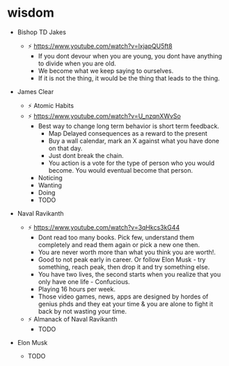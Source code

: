 # wisdom

- Bishop TD Jakes
  - :zap: https://www.youtube.com/watch?v=lxjapQU5ft8
    - If you dont devour when you are young, you dont have anything to divide when you are old.
    - We become what we keep saying to ourselves.
    - If it is not the thing, it would be the thing that leads to the thing.

- James Clear
  - :zap: Atomic Habits
  - :zap: https://www.youtube.com/watch?v=U_nzqnXWvSo
    - Best way to change long term behavior is short term feedback.
      - Map Delayed consequences as a reward to the present
      - Buy a wall calendar, mark an X against what you have done on that day.
      - Just dont break the chain.  
      - You action is a vote for the type of person who you would become. You would eventual become that person.
    - Noticing
    - Wanting
    - Doing
    - TODO

- Naval Ravikanth
  - :zap: https://www.youtube.com/watch?v=3qHkcs3kG44
    - Dont read too many books. Pick few, understand them completely and read them again or pick a new one then.
    - You are never worth more than what you think you are worth!.
    - Good to not peak early in career. Or follow Elon Musk - try something, reach peak, then drop it and try something else.
    - You have two lives, the second starts when you realize that you only have one life - Confucious.
    - Playing 16 hours per week.
    - Those video games, news, apps are designed by hordes of genius phds and they eat your time & you are alone to fight it back by not wasting your time.
  - :zap: Almanack of Naval Ravikanth
    - TODO


- Elon Musk
  - TODO
  
